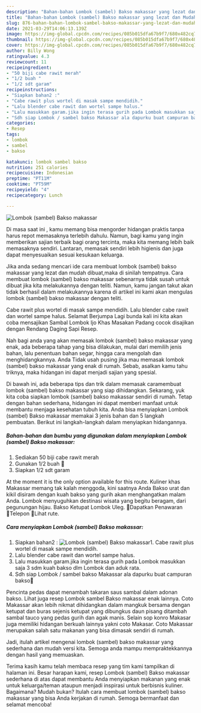 ```yaml
---
description: "Bahan-bahan Lombok (sambel) Bakso makassar yang lezat dan Mudah Dibuat"
title: "Bahan-bahan Lombok (sambel) Bakso makassar yang lezat dan Mudah Dibuat"
slug: 876-bahan-bahan-lombok-sambel-bakso-makassar-yang-lezat-dan-mudah-dibuat
date: 2021-03-29T14:06:13.139Z
image: https://img-global.cpcdn.com/recipes/085b015dfa67b9f7/680x482cq70/lombok-sambel-bakso-makassar-foto-resep-utama.jpg
thumbnail: https://img-global.cpcdn.com/recipes/085b015dfa67b9f7/680x482cq70/lombok-sambel-bakso-makassar-foto-resep-utama.jpg
cover: https://img-global.cpcdn.com/recipes/085b015dfa67b9f7/680x482cq70/lombok-sambel-bakso-makassar-foto-resep-utama.jpg
author: Billy Wong
ratingvalue: 4.3
reviewcount: 11
recipeingredient:
- "50 biji cabe rawit merah"
- "1/2 buah "
- "1/2 sdt garam"
recipeinstructions:
- "Siapkan bahan2 :"
- "Cabe rawit plus wortel di masak sampe mendidih."
- "Lalu blender cabe rawit dan wortel sampe halus."
- "Lalu masukkan garam.jika ingin terasa gurih pada Lombok masukkan saja 3 sdm kuah bakso dlm Lombok dan aduk rata."
- "Sdh siap Lombok / sambel bakso Makassar ala dapurku buat campuran bakso🤩"
categories:
- Resep
tags:
- lombok
- sambel
- bakso

katakunci: lombok sambel bakso 
nutrition: 251 calories
recipecuisine: Indonesian
preptime: "PT11M"
cooktime: "PT59M"
recipeyield: "4"
recipecategory: Lunch

---
```



![Lombok (sambel) Bakso makassar](https://img-global.cpcdn.com/recipes/085b015dfa67b9f7/680x482cq70/lombok-sambel-bakso-makassar-foto-resep-utama.jpg)

Di masa  saat ini , kamu memang bisa mengorder hidangan praktis tanpa harus repot memasaknya terlebih dahulu. Namun, bagi kamu yang ingin memberikan sajian terbaik bagi orang tercinta, maka kita memang lebih baik memasaknya sendiri. Lantaran, memasak sendiri lebih higienis dan juga dapat menyesuaikan sesuai kesukaan keluarga.

Jika anda sedang mencari ide cara membuat lombok (sambel) bakso makassar yang lezat dan mudah dibuat,maka di sinilah tempatnya. Cara membuat lombok (sambel) bakso makassar  sebenarnya tidak susah untuk dibuat jika kita melakukannya dengan teliti. Namun, kamu jangan takut akan tidak berhasil dalam melakukannya 
karena di artikel ini kami akan mengulas lombok (sambel) bakso makassar dengan teliti.  

Cabe rawit plus wortel di masak sampe mendidih. Lalu blender cabe rawit dan wortel sampe halus. Selamat Berjumpa Lagi bunda kali ini kita akan coba mensajikan Sambal Lombok Ijo Khas Masakan Padang cocok disajikan dengan Rendang Daging Sapi Resep.

Nah bagi anda yang akan memasak lombok (sambel) bakso makassar yang enak, ada beberapa tahap yang bisa dilakukan, mulai dari memilih jenis bahan, lalu penentuan bahan segar, hingga cara mengolah dan menghidangkannya. Anda Tidak usah pusing jika mau memasak lombok (sambel) bakso makassar yang enak di rumah. Sebab, asalkan kamu  tahu triknya, maka hidangan ini dapat menjadi sajian yang spesial.

Di bawah ini, ada beberapa tips dan trik dalam memasak caramembuat lombok (sambel) bakso makassar yang siap dihidangkan. Sekarang, yuk kita coba siapkan lombok (sambel) bakso makassar sendiri di rumah. Tetap dengan bahan sederhana, hidangan ini dapat memberi manfaat untuk membantu menjaga kesehatan tubuh kita. Anda bisa menyiapkan Lombok (sambel) Bakso makassar memakai 3 jenis bahan dan 5 langkah pembuatan. Berikut ini langkah-langkah dalam menyiapkan hidangannya.

<!--inarticleads1-->

##### Bahan-bahan dan bumbu yang digunakan dalam menyiapkan Lombok (sambel) Bakso makassar:

1. Sediakan 50 biji cabe rawit merah
1. Gunakan 1/2 buah 🥕
1. Siapkan 1/2 sdt garam


At the moment it is the only option available for this route. Kuliner khas Makassar memang tak kalah menggoda, kini saatnya Anda Bakso urat dan kikil disiram dengan kuah bakso yang gurih akan menghangatkan malam Anda. Lombok menyuguhkan destinasi wisata yang begitu beragam, dari pegunungan hijau. Bakso Ketupat Lombok Uleg. Dapatkan Penawaran Telepon Lihat rute. 

<!--inarticleads2-->

##### Cara menyiapkan Lombok (sambel) Bakso makassar:

1. Siapkan bahan2 :
<img src="https://img-global.cpcdn.com/steps/66bd00b437d2d422/160x128cq70/lombok-sambel-bakso-makassar-langkah-memasak-1-foto.jpg" alt="Lombok (sambel) Bakso makassar">1. Cabe rawit plus wortel di masak sampe mendidih.
1. Lalu blender cabe rawit dan wortel sampe halus.
1. Lalu masukkan garam.jika ingin terasa gurih pada Lombok masukkan saja 3 sdm kuah bakso dlm Lombok dan aduk rata.
1. Sdh siap Lombok / sambel bakso Makassar ala dapurku buat campuran bakso🤩


Pencinta pedas dapat menambah takaran saus sambal dalam adonan bakso. Lihat juga resep Lombok sambel Bakso makassar enak lainnya. Coto Makassar akan lebih nikmat dihidangkan dalam mangkuk bersama dengan ketupat dan buras sejenis ketupat yang dibungkus daun pisang ditambah sambal tauco yang pedas gurih dan agak manis. Selain sop konro Makasar juga memiliki hidangan berkuah lainnya yakni coto Makasar. Coto Makassar merupakan salah satu makanan yang bisa dimasak sendiri di rumah. 

Jadi, itulah artikel mengenai  lombok (sambel) bakso makassar  yang sederhana dan mudah versi kita. Semoga anda mampu mempraktekkannya dengan hasil yang memuaskan. 

Terima kasih kamu telah membaca resep yang tim kami tampilkan di halaman ini. Besar harapan kami, resep  Lombok (sambel) Bakso makassar sederhana di atas dapat membantu Anda menyiapkan makanan yang enak untuk keluarga/teman ataupun menjadi inspirasi untuk berbisnis kuliner. Bagaimana? Mudah bukan? Itulah cara membuat lombok (sambel) bakso makassar yang bisa Anda kerjakan di rumah. Semoga bermanfaat dan selamat mencoba!


